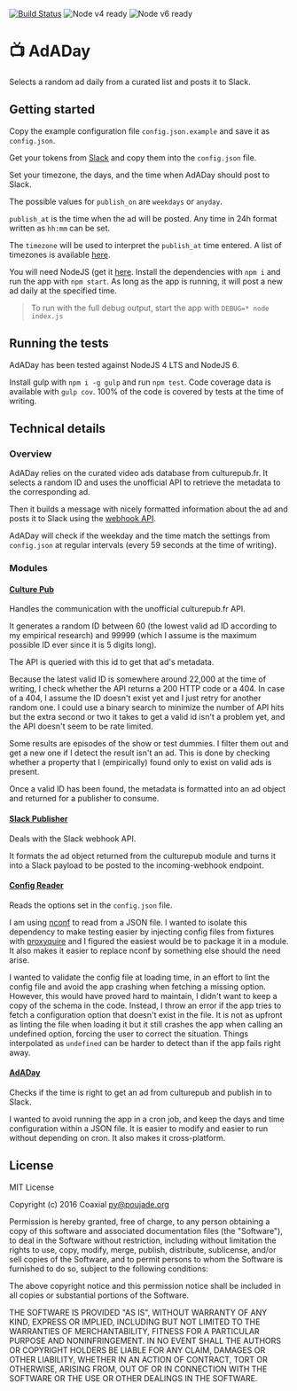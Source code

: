 [![Build Status](https://travis-ci.org/Coaxial/adaday.svg?branch=master)](https://travis-ci.org/Coaxial/adaday) ![Node v4 ready](https://img.shields.io/badge/node-v4-brightgreen.svg) ![Node v6 ready](https://img.shields.io/badge/node-v6-brightgreen.svg)
# :tv: AdADay

Selects a random ad daily from a curated list and posts it to Slack.

## Getting started

Copy the example configuration file `config.json.example` and save it as
`config.json`.

Get your tokens from
[Slack](https://my.slack.com/services/new/incoming-webhook/) and copy them into
the `config.json` file.


Set your timezone, the days, and the time when AdADay should post to Slack.

The possible values for `publish_on` are `weekdays` or `anyday`.

`publish_at` is the time when the ad will be posted. Any time in 24h format
written as `hh:mm` can be set.

The `timezone` will be used to interpret the `publish_at` time entered. A list
of timezones is available [here](http://momentjs.com/timezone/).


You will need NodeJS (get it [here](https://nodejs.org/en/). Install the
dependencies with `npm i` and run the app with `npm start`. As long as the app
is running, it will post a new ad daily at the specified time.

> To run with the full debug output, start the app with `DEBUG=* node index.js`

## Running the tests

AdADay has been tested against NodeJS 4 LTS and NodeJS 6.

Install gulp with `npm i -g gulp` and run `npm test`. Code coverage data is
available with `gulp cov`. 100% of the code is covered by tests at the time of
writing.

## Technical details

### Overview

AdADay relies on the curated video ads database from culturepub.fr. It selects
a random ID and uses the unofficial API to retrieve the metadata to the
corresponding ad.

Then it builds a message with nicely formatted information about the ad and
posts it to Slack using the [webhook
API](https://api.slack.com/incoming-webhooks).

AdADay will check if the weekday and the time match the settings from
`config.json` at regular intervals (every 59 seconds at the time of writing).

### Modules

#### [Culture Pub](lib/culturepub.js)

Handles the communication with the unofficial culturepub.fr API.

It generates a random ID between 60 (the lowest valid ad ID according to my
empirical research) and 99999 (which I assume is the maximum possible ID ever
since it is 5 digits long).

The API is queried with this id to get that ad's metadata.

Because the latest valid ID is somewhere around 22,000 at the time of writing,
I check whether the API returns a 200 HTTP code or a 404. In case of a 404, I
assume the ID doesn't exist yet and I just retry for another random one. I
could use a binary search to minimize the number of API hits but the extra
second or two it takes to get a valid id isn't a problem yet, and the API
doesn't seem to be rate limited.

Some results are episodes of the show or test dummies. I filter them out and
get a new one if I detect the result isn't an ad. This is done by checking
whether a property that I (empirically) found only to exist on valid ads is
present.

Once a valid ID has been found, the metadata is formatted into an ad object and
returned for a publisher to consume.


#### [Slack Publisher](lib/slack_publisher.js)

Deals with the Slack webhook API.

It formats the ad object returned from the culturepub module and turns it into
a Slack payload to be posted to the incoming-webhook endpoint.

#### [Config Reader](lib/config_reader.js)

Reads the options set in the `config.json` file.

I am using [nconf](https://npmjs.com/package/nconf) to read from a JSON
file. I wanted to isolate this dependency to make testing easier by injecting
config files from fixtures with
[proxyquire](https://npmjs.com/package/proxyquire) and I figured the easiest
would be to package it in a module. It also makes it easier to replace nconf by
something else should the need arise.

I wanted to validate the config file at loading time, in an effort to lint the
config file and avoid the app crashing when fetching a missing option. However,
this would have proved hard to maintain, I didn't want to keep a copy of the
schema in the code. Instead, I throw an error if the app tries to fetch a
configuration option that doesn't exist in the file. It is not as upfront as
linting the file when loading it but it still crashes the app when calling an
undefined option, forcing the user to correct the situation. Things
interpolated as `undefined` can be harder to detect than if the app fails right
away.

#### [AdADay](lib/adaday.js)

Checks if the time is right to get an ad from culturepub and publish in to
Slack.

I wanted to avoid running the app in a cron job, and keep the days and time
configuration within a JSON file. It is easier to modify and easier to run
without depending on cron. It also makes it cross-platform.

## License

MIT License

Copyright (c) 2016 Coaxial <py@poujade.org>

Permission is hereby granted, free of charge, to any person obtaining a copy
of this software and associated documentation files (the "Software"), to deal
in the Software without restriction, including without limitation the rights
to use, copy, modify, merge, publish, distribute, sublicense, and/or sell
copies of the Software, and to permit persons to whom the Software is
furnished to do so, subject to the following conditions:

The above copyright notice and this permission notice shall be included in all
copies or substantial portions of the Software.

THE SOFTWARE IS PROVIDED "AS IS", WITHOUT WARRANTY OF ANY KIND, EXPRESS OR
IMPLIED, INCLUDING BUT NOT LIMITED TO THE WARRANTIES OF MERCHANTABILITY,
FITNESS FOR A PARTICULAR PURPOSE AND NONINFRINGEMENT. IN NO EVENT SHALL THE
AUTHORS OR COPYRIGHT HOLDERS BE LIABLE FOR ANY CLAIM, DAMAGES OR OTHER
LIABILITY, WHETHER IN AN ACTION OF CONTRACT, TORT OR OTHERWISE, ARISING FROM,
OUT OF OR IN CONNECTION WITH THE SOFTWARE OR THE USE OR OTHER DEALINGS IN THE
SOFTWARE.
